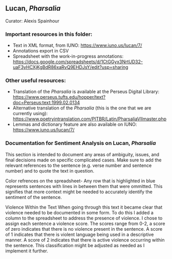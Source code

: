 ## Lucan, _Pharsalia_
Curator: Alexis Spainhour 

### Important resources in this folder: 
* Text in XML format, from IUNO: https://www.iuno.us/lucan/7/
* Annotations export in CSV
* Spreadsheet with the work-in-progress annotations: https://docs.google.com/spreadsheets/d/1CtGGyx3NrtUD32-uaF3yHCXjKgBdR86xaRvQ9EHDJsY/edit?usp=sharing 

### Other useful resources: 
* Translation of the _Pharsalia_ is available at the Perseus Digital Library: https://www.perseus.tufts.edu/hopper/text?doc=Perseus:text:1999.02.0134
* Alternative translation of the _Pharsalia_ (this is the one that we are currently using): https://www.poetryintranslation.com/PITBR/Latin/PharsaliaVIImaster.php
* Lemmas and dictionary feature are also available on IUNO: https://www.iuno.us/lucan/7/

### Documentation for Sentiment Analysis on Lucan, _Pharsalia_
This section is intended to document any areas of ambiguity, issues, and final decisions made on specific complicated cases. Make sure to add the relevant references to the sentence (e.g. verse number and sentence number) and to quote the text in question. 

Color refrences on the spreadsheet- Any row that is highlighted in blue represents sentences with lines in between them that were ommitted. This signifies that more context might be needed to accurately identify the sentiment of the sentence. 

Violence Within the Text
When going through this text it became clear that violence needed to be documented in some form. To do this I added a column to the spreadsheet to address the presence of violence. I chose to assign each sentence a violence score. The scores range from 0-2, a score of zero indicates that there is no violence present in the sentence. A score of 1 indicates that there is violent language being used in a descriptive manner. A score of 2 indicates that there is active violence occurring within the sentence. This classification might be adjusted as needed as I implement it further.
